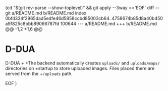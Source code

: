  (cd "$(git rev-parse --show-toplevel)" && git apply --3way <<'EOF' 
diff --git a/README.md b/README.md
index 0bfd324f2965dad5edfe46d5958ccbd85003cb64..4758674b85d8a40b450a9f825c8bbb89066787fd 100644
--- a/README.md
+++ b/README.md
@@ -1,2 +1,6 @@
 # D-DUA
 D-DUA
+
+The backend automatically creates `uploads/` and `uploads/maps/` directories on
+startup to store uploaded images. Files placed there are served from the
+`/uploads` path.
 
EOF
)